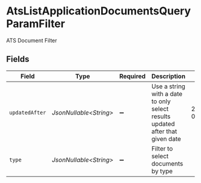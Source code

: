 # AtsListApplicationDocumentsQueryParamFilter

ATS Document Filter


## Fields

| Field                                                                         | Type                                                                          | Required                                                                      | Description                                                                   | Example                                                                       |
| ----------------------------------------------------------------------------- | ----------------------------------------------------------------------------- | ----------------------------------------------------------------------------- | ----------------------------------------------------------------------------- | ----------------------------------------------------------------------------- |
| `updatedAfter`                                                                | *JsonNullable\<String>*                                                       | :heavy_minus_sign:                                                            | Use a string with a date to only select results updated after that given date | 2020-01-01T00:00:00.000Z                                                      |
| `type`                                                                        | *JsonNullable\<String>*                                                       | :heavy_minus_sign:                                                            | Filter to select documents by type                                            |                                                                               |